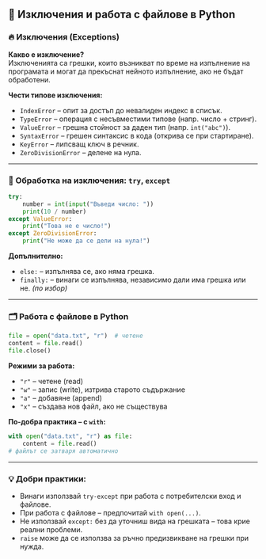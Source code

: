 ## 🧩 Изключения и работа с файлове в Python

### 🔥 Изключения (Exceptions)

**Какво е изключение?**  
Изключенията са грешки, които възникват по време на изпълнение на програмата и могат да прекъснат нейното изпълнение, ако не бъдат обработени.

**Чести типове изключения:**
- `IndexError` – опит за достъп до невалиден индекс в списък.
- `TypeError` – операция с несъвместими типове (напр. число + стринг).
- `ValueError` – грешна стойност за даден тип (напр. `int("abc")`).
- `SyntaxError` – грешен синтаксис в кода (открива се при стартиране).
- `KeyError` – липсващ ключ в речник.
- `ZeroDivisionError` – делене на нула.

---

### 🧪 Обработка на изключения: `try`, `except`

```python
try:
    number = int(input("Въведи число: "))
    print(10 / number)
except ValueError:
    print("Това не е число!")
except ZeroDivisionError:
    print("Не може да се дели на нула!")
```

**Допълнително:**
- `else:` – изпълнява се, ако няма грешка.
- `finally:` – винаги се изпълнява, независимо дали има грешка или не. *(по избор)*

---

### 🗂️ Работа с файлове в Python

```python
file = open("data.txt", "r")  # четене
content = file.read()
file.close()
```

**Режими за работа:**
- `"r"` – четене (read)
- `"w"` – запис (write), изтрива старото съдържание
- `"a"` – добавяне (append)
- `"x"` – създава нов файл, ако не съществува

**По-добра практика – с `with`:**

```python
with open("data.txt", "r") as file:
    content = file.read()
# файлът се затваря автоматично
```

---

### 💡 Добри практики:

- Винаги използвай `try-except` при работа с потребителски вход и файлове.
- При работа с файлове – предпочитай `with open(...)`.
- Не използвай `except:` без да уточниш вида на грешката – това крие реални проблеми.
- `raise` може да се използва за ръчно предизвикване на грешки при нужда.
